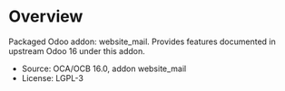 # Overview

Packaged Odoo addon: website_mail. Provides features documented in upstream Odoo 16 under this addon.

- Source: OCA/OCB 16.0, addon website_mail
- License: LGPL-3

